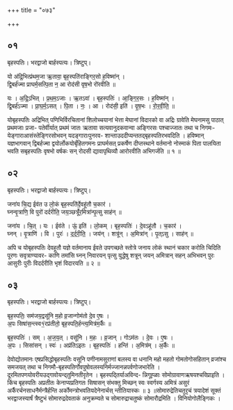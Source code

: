 +++
title = "०७३"

+++


## ०१
बृहस्पतिः। भरद्वाजो बार्हस्पत्यः। त्रिष्टुप्।

यो अ॑द्रि॒भित्प्र॑थम॒जा ऋ॒तावा॒ बृह॒स्पति॑राङ्गिर॒सो ह॒विष्मा॑न् ।  
द्वि॒बर्ह॑ज्मा प्राघर्म॒सत्पि॒ता न॒ आ रोद॑सी वृष॒भो रो॑रवीति ॥

यः । अ॒द्रि॒ऽभित् । प्र॒थ॒म॒ऽजाः । ऋ॒तऽवा॑ । बृह॒स्पतिः॑ । आ॒ङ्गि॒र॒सः । ह॒विष्मा॑न् ।  
द्वि॒बर्ह॑ऽज्मा । प्रा॒घ॒र्म॒ऽसत् । पि॒ता । नः॒ । आ । रोद॑सी॒ इति॑ । वृ॒ष॒भः । रो॒र॒वी॒ति॒ ॥

योबृहस्पतिः अद्रिभित् पणिभिर्विरचितानां शिलोच्चयानां भेत्ता मेघानां विदारको वा अद्रिः ग्रावेति मेघनामसु पाठात् प्रथमजाः प्रजा- पतेर्वीर्यात् प्रथमं जातः ऋतावा सत्यवानुदकवान्वा अङ्गिरसः पश्चाज्जातः तथा च निगमः-येङ्गाराआसंस्तेङ्गिरसोभवन् यदङ्गाराःपुनरव- शान्ताउददीप्यन्ततद्बृहस्पतिरभवदिति । हविष्मान् यज्ञभागवान् द्विबर्हज्मा द्वयोर्लोकयोर्बृंहितगमनः प्राघर्मसत् प्रकर्षेण दीप्तस्थाने वर्तमानो नोस्माकं पिता पालयिता भवति सबृहस्पतिः वृषभो वर्षकः सन् रोदसी द्यावापृथिव्यौ आरोरवीति अभिगर्जति ॥ १ ॥

## ०२
बृहस्पतिः। भरद्वाजो बार्हस्पत्यः। त्रिष्टुप्।

जना॑य चि॒द्य ईव॑त उ लो॒कं बृह॒स्पति॑र्दे॒वहू॑तौ च॒कार॑ ।  
घ्नन्वृ॒त्राणि॒ वि पुरो॑ दर्दरीति॒ जय॒ञ्छत्रूँ॑र॒मित्रा॑न्पृ॒त्सु साह॑न् ॥

जना॑य । चि॒त् । यः । ईव॑ते । ऊं॒ इति॑ । लो॒कम् । बृह॒स्पतिः॑ । दे॒वऽहू॑तौ । च॒कार॑ ।  
घ्नन् । वृ॒त्राणि॑ । वि । पुरः॑ । द॒र्द॒री॒ति॒ । जय॑न् । शत्रू॑न् । अ॒मित्रा॑न् । पृ॒त्ऽसु । साह॑न् ॥

अपि च योबृहस्पतिः देवहूतौ यज्ञे वर्तमानाय ईवते उपगच्छते स्तोत्रे जनाय लोकं स्थानं चकार करोति चिदिति पूरणः सवृत्राण्यावर- काणि तमांसि घ्नन् निवारयन् पृत्सु युद्धेषु शत्रून् जयन् अमित्रान् सहन् अभिभवन् पुरः आसुरीः पुरीः विदर्दरीति भृशं विदारयति ॥ २ ॥

## ०३
बृहस्पतिः। भरद्वाजो बार्हस्पत्यः। त्रिष्टुप्।

बृह॒स्पतिः॒ सम॑जय॒द्वसू॑नि म॒हो व्र॒जान्गोम॑तो दे॒व ए॒षः ।  
अ॒पः सिषा॑स॒न्त्स्व१॒॑रप्र॑तीतो॒ बृह॒स्पति॒र्हन्त्य॒मित्र॑म॒र्कैः ॥

बृह॒स्पतिः॑ । सम् । अ॒ज॒य॒त् । वसू॑नि । म॒हः । व्र॒जान् । गोऽम॑तः । दे॒वः । ए॒षः ।  
अ॒पः । सिसा॑सन् । स्वः॑ । अप्र॑तिऽइतः । बृह॒स्पतिः॑ । हन्ति॑ । अ॒मित्र॑म् । अ॒र्कैः ॥

देवोद्योतमानः एषप्रसिद्धोबृहस्पतिः वसूनि पणीनामसुराणां बलस्य वा धनानि महो महतो गोमतोगोसहितान् व्रजांश्च समजयत् तथा च निगमौ-बृहस्पतिर्गोवपुषोवलस्यनिर्मज्जानन्नपर्वणोजभारेति । दूरमितपणयोवरीयउद्गावोयन्द्तुमिनतीरृतेन । बृहस्पद्तिर्याअविन्द- न्निगूह्ळाः सोमोग्रावाणऋषयश्चविप्राइति । किंच बृहस्पतिः अप्रतीतः केनाप्यप्रतिगतः सिषासन् संभक्तु मिच्छन् स्वः स्वर्गस्य अमित्रं असुरं अर्कैरर्चनसाधनैर्मन्त्रैर्हन्ति अर्कोमन्त्रोभवतियदेनेनार्चस् न्तीतियास्कः ॥ ३ ॥सोमारुद्रेतिचतुरृचं त्रयादेशं सूक्तं भरद्वाजस्यार्षं त्रैष्टुभं सोमारुद्रदेवताकं अनुक्रम्यते च सोमारुद्राचतुष्कं सोमारौद्रमिति । विनियोगोलैङ्गिकः ।